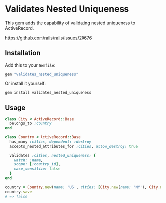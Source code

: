 # Validates Nested Uniqueness

This gem adds the capability of validating nested uniqueness to ActiveRecord.

<https://github.com/rails/rails/issues/20676>

## Installation

Add this to your `Gemfile`:

```ruby
gem "validates_nested_uniqueness"
```

Or install it yourself:

```console
gem install validates_nested_uniqueness
```

## Usage

```ruby
class City < ActiveRecord::Base
  belongs_to :country
end

class Country < ActiveRecord::Base
  has_many :cities, dependent: :destroy
  accepts_nested_attributes_for :cities, allow_destroy: true

  validates :cities, nested_uniqueness: {
    watch: :name,
    scope: [:country_id],
    case_sensitive: false
  }
end

country = Country.new(name: 'US', cities: [City.new(name: 'NY'), City.new(name: 'NY')])
country.save
# => false
```

